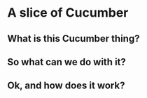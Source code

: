 # A slice of Cucumber

## What is this Cucumber thing?

## So what can we do with it?

## Ok, and how does it work?

## 